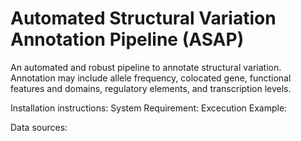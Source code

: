 # Automated Structural Variation Annotation Pipeline (ASAP)

An automated and robust pipeline to annotate structural variation.  Annotation may include allele frequency, colocated gene, functional features and domains, regulatory elements, and transcription levels.

Installation instructions:
System Requirement:
Excecution Example:

Data sources:


